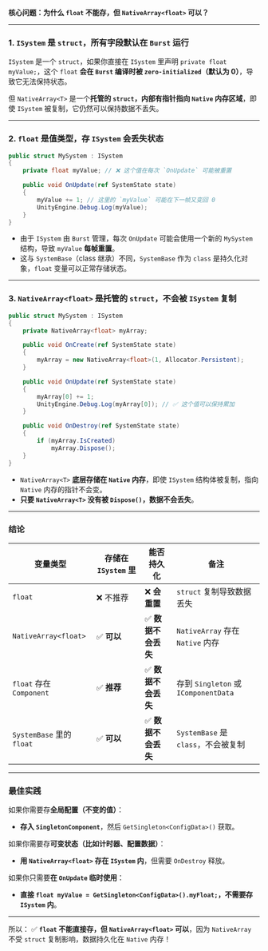 **核心问题：为什么 `float` 不能存，但 `NativeArray<float>` 可以？**  

---

### **1. `ISystem` 是 `struct`，所有字段默认在 `Burst` 运行**
`ISystem` 是一个 `struct`，如果你直接在 `ISystem` 里声明 `private float myValue;`，这个 `float` **会在 `Burst` 编译时被 `zero-initialized`（默认为 0）**，导致它无法保持状态。  

但 `NativeArray<T>` 是一个**托管的 `struct`，内部有指针指向 `Native` 内存区域**，即使 `ISystem` 被复制，它仍然可以保持数据不丢失。

---

### **2. `float` 是值类型，存 `ISystem` 会丢失状态**
```csharp
public struct MySystem : ISystem
{
    private float myValue; // ❌ 这个值在每次 `OnUpdate` 可能被重置

    public void OnUpdate(ref SystemState state)
    {
        myValue += 1; // 这里的 `myValue` 可能在下一帧又变回 0
        UnityEngine.Debug.Log(myValue);
    }
}
```
- 由于 `ISystem` 由 `Burst` 管理，每次 `OnUpdate` 可能会使用一个新的 `MySystem` 结构，导致 `myValue` **每帧重置**。
- 这与 `SystemBase`（class 继承）不同，`SystemBase` 作为 `class` 是持久化对象，`float` 变量可以正常存储状态。

---

### **3. `NativeArray<float>` 是托管的 `struct`，不会被 `ISystem` 复制**
```csharp
public struct MySystem : ISystem
{
    private NativeArray<float> myArray;

    public void OnCreate(ref SystemState state)
    {
        myArray = new NativeArray<float>(1, Allocator.Persistent);
    }

    public void OnUpdate(ref SystemState state)
    {
        myArray[0] += 1;
        UnityEngine.Debug.Log(myArray[0]); // ✅ 这个值可以保持累加
    }

    public void OnDestroy(ref SystemState state)
    {
        if (myArray.IsCreated)
            myArray.Dispose();
    }
}
```
- `NativeArray<T>` **底层存储在 `Native` 内存**，即使 `ISystem` 结构体被复制，指向 `Native` 内存的指针不会变。
- **只要 `NativeArray<T>` 没有被 `Dispose()`，数据不会丢失**。

---

### **结论**
| 变量类型 | 存储在 `ISystem` 里 | 能否持久化 | 备注 |
|----------|----------------|----------|------|
| `float`  | ❌ 不推荐 | ❌ **会重置** | `struct` 复制导致数据丢失 |
| `NativeArray<float>` | ✅ **可以** | ✅ **数据不会丢失** | `NativeArray` 存在 `Native` 内存 |
| `float` 存在 `Component` | ✅ **推荐** | ✅ **数据不会丢失** | 存到 `Singleton` 或 `IComponentData` |
| `SystemBase` 里的 `float` | ✅ **可以** | ✅ **数据不会丢失** | `SystemBase` 是 `class`，不会被复制 |

---

### **最佳实践**
如果你需要存**全局配置（不变的值）**：
- **存入 `SingletonComponent`**，然后 `GetSingleton<ConfigData>()` 获取。

如果你需要存**可变状态（比如计时器、配置数据）**：
- **用 `NativeArray<float>` 存在 `ISystem` 内**，但需要 `OnDestroy` 释放。

如果你只需要**在 `OnUpdate` 临时使用**：
- **直接 `float myValue = GetSingleton<ConfigData>().myFloat;`，不需要存 `ISystem` 内**。

---

所以：
✅ **`float` 不能直接存，但 `NativeArray<float>` 可以**，因为 `NativeArray` 不受 `struct` 复制影响，数据持久化在 `Native` 内存！